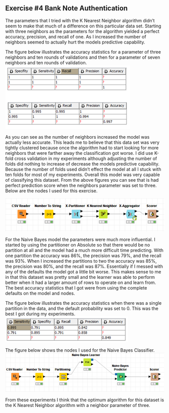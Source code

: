 ## Exercise #4 Bank Note Authentication
The parameters that I tried with the K Nearest Neighbor algorithm didn’t seem to make that much of a difference on this particular data set. Starting with three neighbors as the parameters for the algorithm yielded a perfect accuracy, precision, and recall of one. As I increased the number of neighbors seemed to actually hurt the models predictive capability. 

The figure below illustrates the accuracy statistics for a parameter of three neighbors and ten rounds of validations and then for a parameter of seven neighbors and ten rounds of validation.
![KNN Accuracy Stats](KNNAccuracyStatsKnime.PNG)

As you can see as the number of neighbors increased the model was actually less accurate. This leads me to believe that this data set was very tightly clustered because once the algorithm had to start looking for more neighbors that were farther away the classification got worse. I did use K-fold cross validation in my experiments although adjusting the number of folds did nothing to increase of decrease the models predictive capability. Because the number of folds used didn’t effect the model at all I stuck with ten folds for most of my experiments. Overall this model was very capable of classifying this dataset. From the above figures you can see that is had perfect prediction score when the neighbors parameter was set to three. Below are the nodes I used for this exercise. 

![KNN Knime Model](KNearestNeighborKnime.PNG)

For the Naive Bayes model the parameters were much more influential. I started by using the partitioner on Absolute so that there would be no partition at all and the model had a much more difficult time predicting. With one partition the accuracy was 86%, the precision was 79%, and the recall was 93%. When I increased the partitions to two the accuracy was 85%, the precision was 80%, and the recall was 87%. Essentially if I messed with any of the defaults the model got a little bit worse. This makes sense to me in that this dataset was pretty small and the learner was able to perform better when it had a larger amount of rows to operate on and learn from. The best accuracy statistics that I got were from using the complete defaults on the model and nodes. 


The figure below illustrates the accuracy statistics when there was a single partition in the data, and the default probability was set to 0. This was the best I got during my experiments.
![Naive Bayes Accuracy Stats](NaiveBayesAccuracyStatsKnime.PNG)

The figure below shows the nodes I used for the Naive Bayes Classifier.
![Naive Bayes Knime Model](NaiveBayesKnime.PNG)


From these experiments I think that the optimum algorithm for this dataset is the K Nearest Neighbor algorithm with a neighbor parameter of three.
